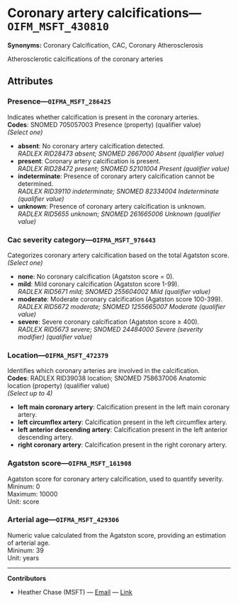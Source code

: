 # Coronary artery calcifications—`OIFM_MSFT_430810`

**Synonyms:** Coronary Calcification, CAC, Coronary Atherosclerosis

Atherosclerotic calcifications of the coronary arteries

## Attributes

### Presence—`OIFMA_MSFT_286425`

Indicates whether calcification is present in the coronary arteries.  
**Codes**: SNOMED 705057003 Presence (property) (qualifier value)  
*(Select one)*

- **absent**: No coronary artery calcification detected.  
_RADLEX RID28473 absent; SNOMED 2667000 Absent (qualifier value)_
- **present**: Coronary artery calcification is present.  
_RADLEX RID28472 present; SNOMED 52101004 Present (qualifier value)_
- **indeterminate**: Presence of coronary artery calcification cannot be determined.  
_RADLEX RID39110 indeterminate; SNOMED 82334004 Indeterminate (qualifier value)_
- **unknown**: Presence of coronary artery calcification is unknown.  
_RADLEX RID5655 unknown; SNOMED 261665006 Unknown (qualifier value)_

### Cac severity category—`OIFMA_MSFT_976443`

Categorizes coronary artery calcification based on the total Agatston score.  
*(Select one)*

- **none**: No coronary calcification (Agatston score = 0).  
- **mild**: Mild coronary calcification (Agatston score 1-99).  
_RADLEX RID5671 mild; SNOMED 255604002 Mild (qualifier value)_
- **moderate**: Moderate coronary calcification (Agatston score 100-399).  
_RADLEX RID5672 moderate; SNOMED 1255665007 Moderate (qualifier value)_
- **severe**: Severe coronary calcification (Agatston score ≥ 400).  
_RADLEX RID5673 severe; SNOMED 24484000 Severe (severity modifier) (qualifier value)_

### Location—`OIFMA_MSFT_472379`

Identifies which coronary arteries are involved in the calcification.  
**Codes**: RADLEX RID39038 location; SNOMED 758637006 Anatomic location (property) (qualifier value)  
*(Select up to 4)*
- **left main coronary artery**: Calcification present in the left main coronary artery.  
- **left circumflex artery**: Calcification present in the left circumflex artery.  
- **left anterior descending artery**: Calcification present in the left anterior descending artery.  
- **right coronary artery**: Calcification present in the right coronary artery.  

### Agatston score—`OIFMA_MSFT_161908`

Agatston score for coronary artery calcification, used to quantify severity.  
Mininum: 0  
Maximum: 10000  
Unit: score

### Arterial age—`OIFMA_MSFT_429306`

Numeric value calculated from the Agatston score, providing an estimation of arterial age.  
Mininum: 39  
Unit: years

---

**Contributors**

- Heather Chase (MSFT) — [Email](mailto:heatherchase@microsoft.com) — [Link](https://www.linkedin.com/in/heatherwalkerchase/)